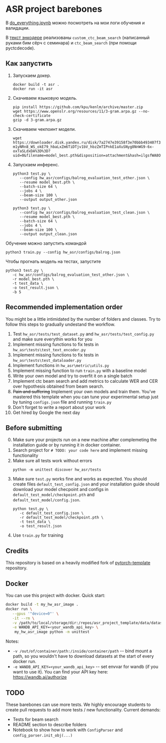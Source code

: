 # ASR project barebones

В [do_everything.ipynb](/do_everything.ipynb) можно посмотреть на мои логи обучения и валидации.

В [текст энкодере](/text_encoder/ctc_char_text_encoder.py) реализованы `custom_ctc_beam_search` (написанный руками бим сёрч с семинара) и `ctc_beam_search` (при помощи pyctcdecode).

## Как запустить

1. Запускаем докер.
   ```shell
   docker build -t asr .
   docker run -it asr
   ```
1. Скачиваем языковую модель.
   ```shell
   pip install https://github.com/kpu/kenlm/archive/master.zip
   wget https://www.openslr.org/resources/11/3-gram.arpa.gz --no-check-certificate
   gzip -d 3-gram.arpa.gz
   ```
1. Скачиваем чекпоинт модели.
   ```shell
   wget https://downloader.disk.yandex.ru/disk/7a2747e39158f3e70bbb493407f3b1e0bc0f69e9d780cf19c4c7ec05f01db602/6376b7ff/8QS15owusqz-m1yNRn8_WS_okE79_hbaLxZm6TiDTjv1bV_hbzZmTIPnkE1aXuSNyg8NnWG9-6x-oxTaSLdxDA%3D%3D?uid=0&filename=model_best.pth&disposition=attachment&hash=ilgsfWA8OM84RYEizPtdxA%2BC3St4e5HXCV1FKmy6t4K7BBBjODfJC7b23vIzWYt/q/J6bpmRyOJonT3VoXnDag%3D%3D%3A&limit=0&content_type=application%2Fzip&owner_uid=1184656726&fsize=230184375&hid=579b5415d0a32fa41dd0cb2675e69544&media_type=compressed&tknv=v2
   ```
1. Запускаем инференс.
   ```shell
   python3 test.py \
      --config hw_asr/configs/balrog_evaluation_test_other.json \
      --resume model_best.pth \
      --batch-size 64 \
      --jobs 4 \
      --beam-size 100 \
      --output output_other.json

   python3 test.py \
      --config hw_asr/configs/balrog_evaluation_test_clean.json \
      --resume model_best.pth \
      --batch-size 64 \
      --jobs 4 \
      --beam-size 100 \
      --output output_clean.json
   ```

Обучение можно запустить командой
```shell
python3 train.py --config hw_asr/configs/balrog.json
```

Чтобы прогнать модель на тестах, запустите
```shell
python3 test.py \
   -c hw_asr/configs/balrog_evaluation_test_other.json \
   -r model_best.pth \
   -t test_data \
   -o test_result.json \
   -b 5
```

## Recommended implementation order

You might be a little intimidated by the number of folders and classes. Try to follow this steps to gradually undestand
the workflow.

1) Test `hw_asr/tests/test_dataset.py`  and `hw_asr/tests/test_config.py` and make sure everythin works for you
2) Implement missing functions to fix tests in  `hw_asr\tests\test_text_encoder.py`
3) Implement missing functions to fix tests in  `hw_asr\tests\test_dataloader.py`
4) Implement functions in `hw_asr\metric\utils.py`
5) Implement missing function to run `train.py` with a baseline model
6) Write your own model and try to overfit it on a single batch
7) Implement ctc beam search and add metrics to calculate WER and CER over hypothesis obtained from beam search.
8) ~~Pain and suffering~~ Implement your own models and train them. You've mastered this template when you can tune your
   experimental setup just by tuning `configs.json` file and running `train.py`
9) Don't forget to write a report about your work
10) Get hired by Google the next day

## Before submitting

0) Make sure your projects run on a new machine after complemeting the installation guide or by 
   running it in docker container.
1) Search project for `# TODO: your code here` and implement missing functionality
2) Make sure all tests work without errors
   ```shell
   python -m unittest discover hw_asr/tests
   ```
3) Make sure `test.py` works fine and works as expected. You should create files `default_test_config.json` and your
   installation guide should download your model checpoint and configs in `default_test_model/checkpoint.pth`
   and `default_test_model/config.json`.
   ```shell
   python test.py \
      -c default_test_config.json \
      -r default_test_model/checkpoint.pth \
      -t test_data \
      -o test_result.json
   ```
4) Use `train.py` for training

## Credits

This repository is based on a heavily modified fork
of [pytorch-template](https://github.com/victoresque/pytorch-template) repository.

## Docker

You can use this project with docker. Quick start:

```bash 
docker build -t my_hw_asr_image . 
docker run \
   --gpus '"device=0"' \
   -it --rm \
   -v /path/to/local/storage/dir:/repos/asr_project_template/data/datasets \
   -e WANDB_API_KEY=<your_wandb_api_key> \
	my_hw_asr_image python -m unittest 
```

Notes:

* `-v /out/of/container/path:/inside/container/path` -- bind mount a path, so you wouldn't have to download datasets at
  the start of every docker run.
* `-e WANDB_API_KEY=<your_wandb_api_key>` -- set envvar for wandb (if you want to use it). You can find your API key
  here: https://wandb.ai/authorize

## TODO

These barebones can use more tests. We highly encourage students to create pull requests to add more tests / new
functionality. Current demands:

* Tests for beam search
* README section to describe folders
* Notebook to show how to work with `ConfigParser` and `config_parser.init_obj(...)`
